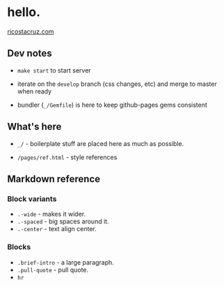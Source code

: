 # hello.

[ricostacruz.com](http://ricostacruz.com)

## Dev notes

- `make start` to start server

- iterate on the `develop` branch (css changes, etc) and merge to master when 
ready

- bundler (`_/Gemfile`) is here to keep github-pages gems consistent

## What's here

- `_/` - boilerplate stuff are placed here as much as possible.

- `/pages/ref.html` - style references

Markdown reference
------------------

### Block variants

 - `.-wide` - makes it wider.
 - `.-spaced` - big spaces around it.
 - `.-center` - text align center.

### Blocks

 - `.brief-intro` - a large paragraph.
 - `.pull-quote` - pull quote.
 - `hr`

